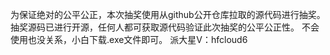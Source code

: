 为保证绝对的公平公正，本次抽奖使用从github公开仓库拉取的源代码进行抽奖。
抽奖源码已进行开源，任何人都可获取源代码验证此次抽奖的公平公正性。
不会使用也没关系，小白下载.exe文件即可。
派大星V：hfcloud6